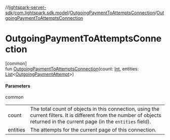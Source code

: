 //[lightspark-server-sdk](../../../index.md)/[com.lightspark.sdk.model](../index.md)/[OutgoingPaymentToAttemptsConnection](index.md)/[OutgoingPaymentToAttemptsConnection](-outgoing-payment-to-attempts-connection.md)

# OutgoingPaymentToAttemptsConnection

[common]\
fun [OutgoingPaymentToAttemptsConnection](-outgoing-payment-to-attempts-connection.md)(count: [Int](https://kotlinlang.org/api/latest/jvm/stdlib/kotlin/-int/index.html), entities: [List](https://kotlinlang.org/api/latest/jvm/stdlib/kotlin.collections/-list/index.html)&lt;[OutgoingPaymentAttempt](../-outgoing-payment-attempt/index.md)&gt;)

#### Parameters

common

| | |
|---|---|
| count | The total count of objects in this connection, using the current filters. It is different from the number of objects returned in the current page (in the `entities` field). |
| entities | The attempts for the current page of this connection. |
